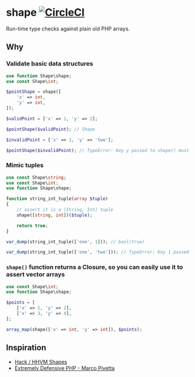# shape [![CircleCI](https://circleci.com/gh/leocavalcante/shape.svg?style=svg)](https://circleci.com/gh/leocavalcante/shape)
Run-time type checks against plain old PHP arrays.

## Why

### Validate basic data structures

```php
use function Shape\shape;
use const Shape\int;

$pointShape = shape([
    'x' => int,
    'y' => int,
]);

$validPoint = ['x' => 1, 'y' => 2];

$pointShape($validPoint); // Shape

$invalidPoint = ['x' => 1, 'y' => 'two'];

$pointShape($invalidPoint); // TypeError: Key y passed to shape() must be of the type integer, string given
```

### Mimic tuples

```php
use const Shape\string;
use const Shape\int;
use function Shape\shape;

function string_int_tuple(array $tuple)
{
    // assert it is a (String, Int) tuple
    shape([string, int])($tuple);

    return true;
}

var_dump(string_int_tuple(['one', 1])); // bool(true)

var_dump(string_int_tuple(['one', 'two'])); // TypeError: Key 1 passed to shape() must be of the type integer, string given
```

### `shape()` function returns a Closure, so you can easily use it to assert vector arrays

```php
use const Shape\int;
use function Shape\shape;

$points = [
    ['x' => 1, 'y' => 2],
    ['x' => 3, 'y' => 4],
];

array_map(shape(['x' => int, 'y' => int]), $points);
```

## Inspiration

* [Hack / HHVM Shapes](https://docs.hhvm.com/hack/shapes/introduction)
* [Extremely Defensive PHP - Marco Pivetta](https://www.youtube.com/watch?v=8d2AtAGJPno)
